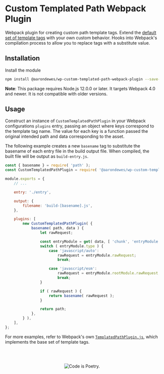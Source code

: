 # Custom Templated Path Webpack Plugin

Webpack plugin for creating custom path template tags. Extend the [default set of template tags](https://webpack.js.org/configuration/output/#output-filename) with your own custom behavior. Hooks into Webpack's compilation process to allow you to replace tags with a substitute value.

## Installation

Install the module

```bash
npm install @aarondewes/wp-custom-templated-path-webpack-plugin --save-dev
```

**Note**: This package requires Node.js 12.0.0 or later. It targets Webpack 4.0 and newer. It is not compatible with older versions.

## Usage

Construct an instance of `CustomTemplatedPathPlugin` in your Webpack configurations `plugins` entry, passing an object where keys correspond to the template tag name. The value for each key is a function passed the original intended path and data corresponding to the asset.

The following example creates a new `basename` tag to substitute the basename of each entry file in the build output file. When compiled, the built file will be output as `build-entry.js`.

```js
const { basename } = require( 'path' );
const CustomTemplatedPathPlugin = require( '@aarondewes/wp-custom-templated-path-webpack-plugin' );

module.exports = {
	// ...

	entry: './entry',

	output: {
		filename: 'build-[basename].js',
	},

	plugins: [
		new CustomTemplatedPathPlugin( {
			basename( path, data ) {
				let rawRequest;

				const entryModule = get( data, [ 'chunk', 'entryModule' ], {} );
				switch ( entryModule.type ) {
					case 'javascript/auto':
						rawRequest = entryModule.rawRequest;
						break;

					case 'javascript/esm':
						rawRequest = entryModule.rootModule.rawRequest;
						break;
				}

				if ( rawRequest ) {
					return basename( rawRequest );
				}

				return path;
			},
		} ),
	],
};
```

For more examples, refer to Webpack's own [`TemplatedPathPlugin.js`](https://github.com/webpack/webpack/blob/v4.1.1/lib/TemplatedPathPlugin.js), which implements the base set of template tags.

<br/><br/><p align="center"><img src="https://s.w.org/style/images/codeispoetry.png?1" alt="Code is Poetry." /></p>
